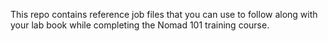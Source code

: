 This repo contains reference job files that you can use to follow along with
your lab book while completing the Nomad 101 training course.

